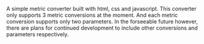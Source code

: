 A simple metric converter built with html, css and javascript.
This converter only supports 3 metric conversions at the moment. And each metric conversion supports only two parameters.
In the forseeable future however, there are plans for continued development to include other conversions and parameters respectively.
